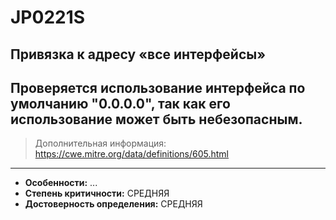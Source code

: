 # JP0221S 
## Привязка к адресу «все интерфейсы»
Проверяется использование интерфейса по умолчанию "0.0.0.0", так как его использование может
быть небезопасным.
---
> Дополнительная информация:
> <https://cwe.mitre.org/data/definitions/605.html>
---
* __Особенности:__ ...
* __Степень критичности:__ СРЕДНЯЯ
* __Достоверность определения:__ СРЕДНЯЯ